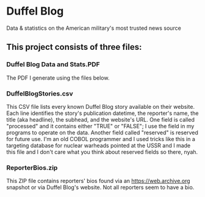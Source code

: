 # Duffel Blog
Data &amp; statistics on the American military's most trusted news source

## This project consists of three files:
### Duffel Blog Data and Stats.PDF
The PDF I generate using the files below.
### DuffelBlogStories.csv
This CSV file lists every known Duffel Blog story available on their website. Each line
identifies the story's publication datetime, the reporter's name, the title (aka headline),
the subhead, and the website's URL. One field is called "processed" and it contains either "TRUE" or "FALSE";
I use the field in my programs to operate on the data. Another field called "reserved" is
reserved for future use. I'm an old COBOL programmer and I used tricks like this in a
targeting database for nuclear warheads pointed at the USSR and I made this file and I don't
care what you think about reserved fields so there, nyah.
### ReporterBios.zip
This ZIP file contains reporters' bios found via an https://web.archive.org snapshot or
via Duffel Blog's website. Not all reporters seem to have a bio.      
